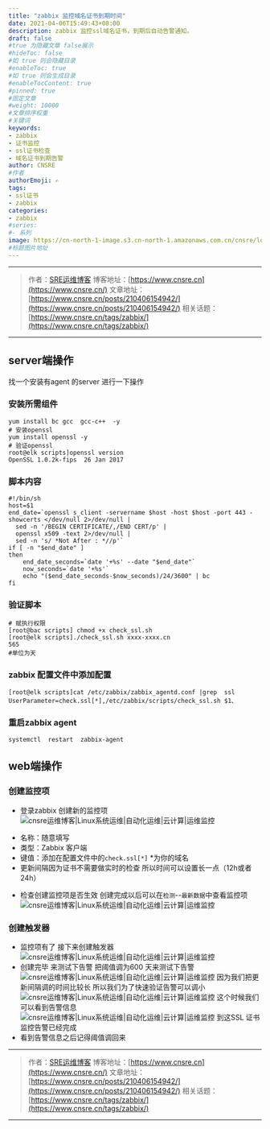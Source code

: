 ```yaml
---
title: "zabbix 监控域名证书到期时间"
date: 2021-04-06T15:49:43+08:00
description: zabbix 监控ssl域名证书，到期后自动告警通知。
draft: false
#true 为隐藏文章 false展示
#hideToc: false
#如 true 则会隐藏目录
#enableToc: true
#如 true 则会生成目录
#enableTocContent: true
#pinned: true  
#固定文章
#weight: 10000
#文章排序权重
#关键词
keywords:
- zabbix
- 证书监控
- ssl证书检查
- 域名证书到期告警
author: CNSRE    
#作者
authorEmoji: ✍
tags:
- ssl证书
- zabbix
categories:
- zabbix
#series:
#- 系列
image: https://cn-north-1-image.s3.cn-north-1.amazonaws.com.cn/cnsre/logo/zabbix.png
#标题图片地址
---
```


---
> 作者：[SRE运维博客](https://www.cnsre.cn/)
> 博客地址：[https://www.cnsre.cn](https://www.cnsre.cn/)
> 文章地址：[https://www.cnsre.cn/posts/210406154942/](https://www.cnsre.cn/posts/210406154942/)
> 相关话题：[https://www.cnsre.cn/tags/zabbix/](https://www.cnsre.cn/tags/zabbix/)
---

## server端操作
找一个安装有agent 的server 进行一下操作
###  安装所需组件
``` shell
yum install bc gcc  gcc-c++  -y
# 安装openssl
yum install openssl -y 
# 验证openssl 
root@elk scripts]openssl version
OpenSSL 1.0.2k-fips  26 Jan 2017
```
### 脚本内容
``` shell
#!/bin/sh
host=$1
end_date=`openssl s_client -servername $host -host $host -port 443 -showcerts </dev/null 2>/dev/null |
  sed -n '/BEGIN CERTIFICATE/,/END CERT/p' |
  openssl x509 -text 2>/dev/null |
  sed -n 's/ *Not After : *//p'`
if [ -n "$end_date" ]
then
    end_date_seconds=`date '+%s' --date "$end_date"`
    now_seconds=`date '+%s'`
    echo "($end_date_seconds-$now_seconds)/24/3600" | bc
fi
```
### 验证脚本
``` shell
# 赋执行权限
[root@bac scripts] chmod +x check_ssl.sh
[root@elk scripts]./check_ssl.sh xxxx-xxxx.cn              
565
#单位为天
```
### zabbix 配置文件中添加配置
``` shell
[root@elk scripts]cat /etc/zabbix/zabbix_agentd.conf |grep  ssl
UserParameter=check.ssl[*],/etc/zabbix/scripts/check_ssl.sh $1、
```
### 重启zabbix agent
``` shell
systemctl  restart  zabbix-agent
``` 
## web端操作
### 创建监控项
- 登录zabbix 创建新的监控项
![cnsre运维博客|Linux系统运维|自动化运维|云计算|运维监控](https://cn-north-1-image.s3.cn-north-1.amazonaws.com.cn/cnsre/cnsre/20210406095202.png)
* 名称：随意填写
* 类型：Zabbix 客户端
* 键值：添加在配置文件中的`check.ssl[*]` *为你的域名
* 更新间隔因为证书不需要做实时的检查 所以时间可以设置长一点（12h或者24h）

- 检查创建监控项是否生效
创建完成以后可以在`检测`--`最新数据`中查看监控项
![cnsre运维博客|Linux系统运维|自动化运维|云计算|运维监控](https://cn-north-1-image.s3.cn-north-1.amazonaws.com.cn/cnsre/cnsre/20210406095405.png)
### 创建触发器
- 监控项有了 接下来创建触发器
![cnsre运维博客|Linux系统运维|自动化运维|云计算|运维监控](https://cn-north-1-image.s3.cn-north-1.amazonaws.com.cn/cnsre/cnsre/20210406095719.png)
- 创建完毕 来测试下告警
把阈值调为600 天来测试下告警
![cnsre运维博客|Linux系统运维|自动化运维|云计算|运维监控](https://cn-north-1-image.s3.cn-north-1.amazonaws.com.cn/cnsre/cnsre/20210406095848.png)
因为我们把更新间隔调的时间比较长 所以我们为了快速验证告警可以调小
![cnsre运维博客|Linux系统运维|自动化运维|云计算|运维监控](https://cn-north-1-image.s3.cn-north-1.amazonaws.com.cn/cnsre/cnsre/20210406095914.png)
这个时候我们可以看到告警信息 
![cnsre运维博客|Linux系统运维|自动化运维|云计算|运维监控](https://cn-north-1-image.s3.cn-north-1.amazonaws.com.cn/cnsre/cnsre/20210406095948.png)
到这SSL 证书监控告警已经完成
- 看到告警信息之后记得阈值调回来

---
> 作者：[SRE运维博客](https://www.cnsre.cn/)
> 博客地址：[https://www.cnsre.cn](https://www.cnsre.cn/)
> 文章地址：[https://www.cnsre.cn/posts/210406154942/](https://www.cnsre.cn/posts/210406154942/)
> 相关话题：[https://www.cnsre.cn/tags/zabbix/](https://www.cnsre.cn/tags/zabbix/)
---
